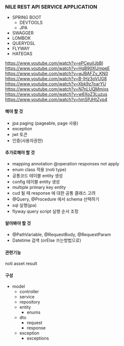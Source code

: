 ### NILE REST API SERVICE APPLICATION
- SPRING BOOT
  - DEVTOOLS
  - JPA
- SWAGGER
- LOMBOK
- QUERYDSL
- FLYWAY
- HATEOAS

https://www.youtube.com/watch?v=ePCeuiIJbBI
https://www.youtube.com/watch?v=HgB90XUmpeE
https://www.youtube.com/watch?v=wJBAFZv_KN0
https://www.youtube.com/watch?v=B-IHz3oVUG8
https://www.youtube.com/watch?v=Xbk9z7oarYU
https://www.youtube.com/watch?v=N7nLUQMmjxs
https://www.youtube.com/watch?v=w6XoZ3Luzus
https://www.youtube.com/watch?v=hmSPJHtZyp4

#### 해야 할 것
- jpa paging (pageable, page 사용)
- exception
- jwt 토큰
- 인증(사용자권한)

#### 추가로해야 할 것
- mapping annotation @operation responses not apply
- enum class 적용 (noti type)
- 공통코드 테이블 entity 생성
- config 테이블 entity 생성
- multiple primary key entity
- cud 될 때 response 에 대한 공통 클래스 고려
- @Query, @Procedure 에서 schema 선택하기
- sql 실행(jpa)
- flyway query script 실행 순서 조정

#### 알아봐야 할 것
- @PathVariable, @RequestBody, @RequestParam
- Datetime 검색 (orElse 쓰는방법으로)

#### 관련기능
noti
asset
result

#### 구성
- model
  - controller
  - service
  - repository
  - entity
    - enums
  - dto
    - request
    - response
  - exception
    - exceptions
